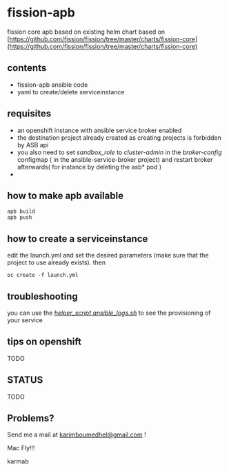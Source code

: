 # fission-apb

fission core apb based on existing helm chart 
based on [https://github.com/fission/fission/tree/master/charts/fission-core](https://github.com/fission/fission/tree/master/charts/fission-core)

## contents

- fission-apb ansible code
- yaml to create/delete serviceinstance

## requisites

- an openshift instance with ansible service broker enabled
- the destination project already created as creating projects is forbidden by ASB api
- you also need to set *sandbox_role* to *cluster-admin* in the *broker-config* configmap ( in the ansible-service-broker project) and restart broker afterwards( for instance by deleting the asb* pod )
-
## how to make apb available

```
apb build
apb push
```

## how to create a serviceinstance

edit the launch.yml and set the desired parameters (make sure that the project to use already exists). then

```
oc create -f launch.yml
```

## troubleshooting

you can use the [*helper\_script ansible_logs.sh*](helper_scripts/ansible_logs.sh) to see the provisioning of your service

## tips on openshift 

TODO

## STATUS

TODO


## Problems?

Send me a mail at [karimboumedhel@gmail.com](mailto:karimboumedhel@gmail.com) !

Mac Fly!!!

karmab
